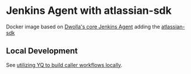 # Jenkins Agent with atlassian-sdk

Docker image based on [Dwolla's core Jenkins Agent](https://github.com/Dwolla/jenkins-agent-docker-core) adding the [atlassian-sdk](https://developer.atlassian.com/server/framework/atlassian-sdk/)

## Local Development
See [utilizing YQ to build caller workflows locally](https://github.com/Dwolla/jenkins-agents-workflow#utilizing-yq-to-build-caller-workflow-images-locally).